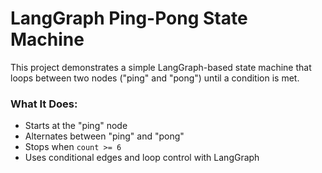 
# LangGraph Ping-Pong State Machine

This project demonstrates a simple LangGraph-based state machine that loops between two nodes ("ping" and "pong") until a condition is met.

### What It Does:
- Starts at the "ping" node
- Alternates between "ping" and "pong"
- Stops when `count >= 6`
- Uses conditional edges and loop control with LangGraph

# 